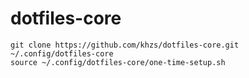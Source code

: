 # dotfiles-core

```
git clone https://github.com/khzs/dotfiles-core.git ~/.config/dotfiles-core
source ~/.config/dotfiles-core/one-time-setup.sh 
```